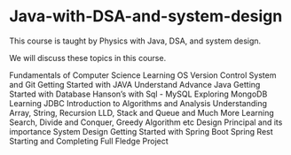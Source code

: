 # Java-with-DSA-and-system-design

This course is taught by Physics with Java, DSA, and system design. 

We will discuss these topics in this course.




Fundamentals of Computer Science
Learning OS
Version Control System and Git
Getting Started with JAVA
Understand Advance Java
Getting Started with Database
Hanson’s with Sql - MySQL
Exploring MongoDB
Learning JDBC
Introduction to Algorithms and Analysis
Understanding Array, String, Recursion LLD, Stack and Queue and Much More
Learning Search, Divide and Conquer, Greedy Algorithm etc
Design Principal and its importance
System Design
Getting Started with Spring Boot
Spring Rest
Starting and Completing Full Fledge Project